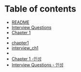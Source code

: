 # Table of contents

- [README](README.md)
- [Interview Questions](sgoldenbird/q.md)
- [Chapter 1](sgoldenbird/ch1.md)
- 
- [chapter1](sujin/ch1.md)
- [interview_ch1](sujin/interview_ch1.md)
- 
- [Chapter 1 -인성](Insung-Jo/ch1.md)
- [Interview Questions - 인성](Insung-Jo/quiz.md)
